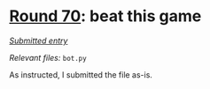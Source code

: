 # [Round 70](https://codeguessing.gay/70/): beat this game

[*Submitted entry*](https://codeguessing.gay/70/#19)

*Relevant files:* `bot.py`

As instructed, I submitted the file as-is.